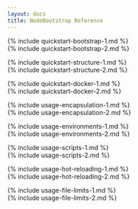 ```yaml
---
layout: docs
title: NodeBootstrap Reference
---
```


<div class="row">
<div class="col-md-6 narrative" markdown="1"><a class="sectional" name="bootstrapping-new-project"></a>
{% include quickstart-bootstrap-1.md %}    
</div><!-- // .narrative -->
<div class="col-md-6 code" markdown="1">
{% include quickstart-bootstrap-2.md %}    
</div>
</div><!-- //.row -->

<a class="sectional" name="project-structure"></a>
<div class="row">
<div class="col-md-6 narrative" markdown="1">
{% include quickstart-structure-1.md %}    
</div>
<div class="col-md-6 code fancydl" markdown="1">
{% include quickstart-structure-2.md %}    
</div>
</div><!-- //.row -->

<a class="sectional" name="docker-support"></a>
<div class="row">
<div class="col-md-6 narrative" markdown="1">
{% include quickstart-docker-1.md %}    
</div>
<div class="col-md-6 code fancydl" markdown="1">
{% include quickstart-docker-2.md %}    
</div>
</div><!-- //.row -->

<a class="sectional" name="encapsulation"></a>
<div class="row">
<div class="col-md-6 narrative" markdown="1">
{% include usage-encapsulation-1.md %}
</div>
<div class="col-md-6 code fancydl" markdown="1">
{% include usage-encapsulation-2.md %}
</div>
</div><!-- //.row -->

<a class="sectional" name="environments"></a>
<div class="row">
<div class="col-md-6 narrative" markdown="1">
{% include usage-environments-1.md %}    
</div>
<div class="col-md-6 code" markdown="1">
{% include usage-environments-2.md %}    
</div>
</div><!-- //.row -->

<a class="sectional" name="startup-scripts"></a>
<div class="row">
<div class="col-md-6 narrative" markdown="1">
{% include usage-scripts-1.md %}    
</div>
<div class="col-md-6 code fancydl" markdown="1">
{% include usage-scripts-2.md %}    
</div>
</div><!-- //.row -->

<a class="sectional" name="hot-reloading"></a>
<div class="row">
<div class="col-md-6 narrative" markdown="1">
{% include usage-hot-reloading-1.md %}    
</div>
<div class="col-md-6 code fancydl" markdown="1">
{% include usage-hot-reloading-2.md %}    
</div>
</div><!-- //.row -->

<a class="sectional" name="file-limits"></a>
<div class="row">
<div class="col-md-6 narrative" markdown="1">
{% include usage-file-limits-1.md %}    
</div>
<div class="col-md-6 code fancydl" markdown="1">
{% include usage-file-limits-2.md %}    
</div>
</div><!-- //.row -->
